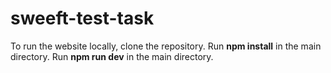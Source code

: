 # sweeft-test-task
To run the website locally, clone the repository.
Run **npm install** in the main directory.
Run **npm run dev** in the main directory. 
